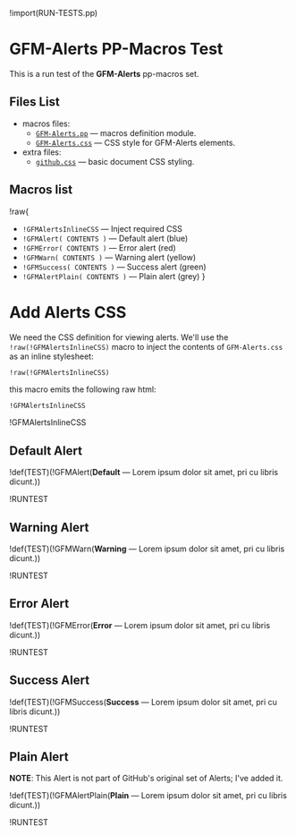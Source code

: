 !import(RUN-TESTS.pp)

# GFM-Alerts PP-Macros Test

This is a run test of the __GFM-Alerts__ pp-macros set.

## Files List

- macros files:
    + [`GFM-Alerts.pp`](../macros/GFM-Alerts.pp) — macros definition module.
    + [`GFM-Alerts.css`](../macros/GFM-Alerts.css) — CSS style for GFM-Alerts elements.
- extra files:
    + [`github.css`](./github.css) — basic document CSS styling.

## Macros list

!raw{
-   `!GFMAlertsInlineCSS` — Inject required CSS
-   `!GFMAlert( CONTENTS )` — Default alert (blue)
-   `!GFMError( CONTENTS )` — Error alert (red)
-   `!GFMWarn( CONTENTS )` — Warning alert (yellow)
-   `!GFMSuccess( CONTENTS )` — Success alert (green)
-   `!GFMAlertPlain( CONTENTS )` — Plain alert (grey)
}

# Add Alerts CSS

We need the CSS definition for viewing alerts.
We'll use the `!raw(!GFMAlertsInlineCSS)` macro to inject the contents of `GFM-Alerts.css` as an inline stylesheet:

```
!raw(!GFMAlertsInlineCSS)
```

this macro emits the following raw html:

``` html
!GFMAlertsInlineCSS
```

!GFMAlertsInlineCSS


## Default Alert

!def(TEST)(!GFMAlert(__Default__ — Lorem ipsum dolor sit amet, pri cu libris dicunt.))

!RUNTEST

## Warning Alert

!def(TEST)(!GFMWarn(__Warning__ — Lorem ipsum dolor sit amet, pri cu libris dicunt.))

!RUNTEST

## Error Alert

!def(TEST)(!GFMError(__Error__ — Lorem ipsum dolor sit amet, pri cu libris dicunt.))

!RUNTEST

## Success Alert

!def(TEST)(!GFMSuccess(__Success__ — Lorem ipsum dolor sit amet, pri cu libris dicunt.))

!RUNTEST

## Plain Alert

__NOTE__: This Alert is not part of GitHub's original set of Alerts; I've added it.

!def(TEST)(!GFMAlertPlain(__Plain__ — Lorem ipsum dolor sit amet, pri cu libris dicunt.))

!RUNTEST


